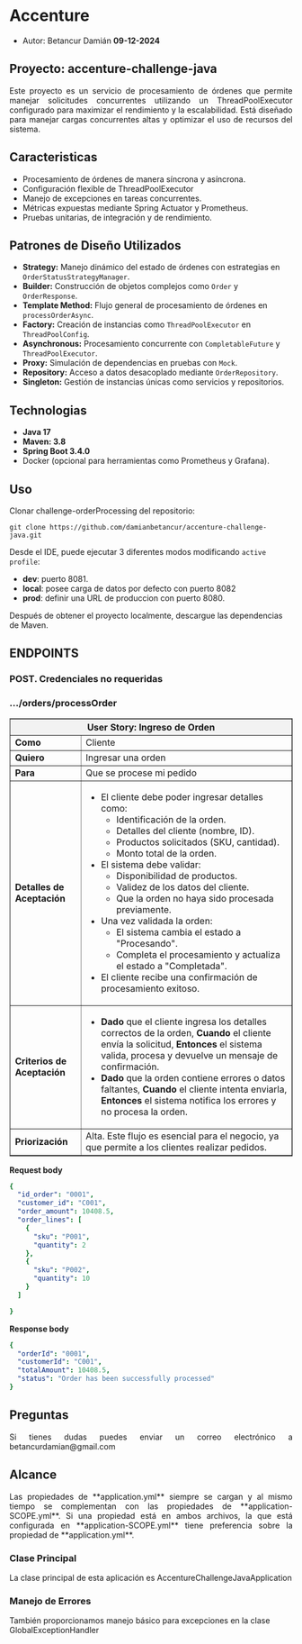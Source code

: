# Accenture
* Autor: Betancur Damián **09-12-2024**
## Proyecto: accenture-challenge-java

<div style="text-align: justify;">
Este proyecto es un servicio de procesamiento de órdenes que permite manejar solicitudes concurrentes utilizando un 
ThreadPoolExecutor configurado para maximizar el rendimiento y la escalabilidad. Está diseñado para manejar cargas 
concurrentes altas y optimizar el uso de recursos del sistema.
</div>

## Caracteristicas
- Procesamiento de órdenes de manera síncrona y asíncrona.
- Configuración flexible de ThreadPoolExecutor 
- Manejo de excepciones en tareas concurrentes.
- Métricas expuestas mediante Spring Actuator y Prometheus.
- Pruebas unitarias, de integración y de rendimiento.

<div>
    <h2>Patrones de Diseño Utilizados</h2>
    <ul>
        <li>
            <strong>Strategy:</strong> Manejo dinámico del estado de órdenes con estrategias en <code>OrderStatusStrategyManager</code>.
        </li>
        <li>
            <strong>Builder:</strong> Construcción de objetos complejos como <code>Order</code> y <code>OrderResponse</code>.
        </li>
        <li>
            <strong>Template Method:</strong> Flujo general de procesamiento de órdenes en <code>processOrderAsync</code>.
        </li>
        <li>
            <strong>Factory:</strong> Creación de instancias como <code>ThreadPoolExecutor</code> en <code>ThreadPoolConfig</code>.
        </li>
        <li>
            <strong>Asynchronous:</strong> Procesamiento concurrente con <code>CompletableFuture</code> y <code>ThreadPoolExecutor</code>.
        </li>
        <li>
            <strong>Proxy:</strong> Simulación de dependencias en pruebas con <code>Mock</code>.
        </li>
        <li>
            <strong>Repository:</strong> Acceso a datos desacoplado mediante <code>OrderRepository</code>.
        </li>
        <li>
            <strong>Singleton:</strong> Gestión de instancias únicas como servicios y repositorios.
        </li>
    </ul>
</div>

## Technologias
- **Java 17**
- **Maven: 3.8**
- **Spring Boot 3.4.0**
- Docker (opcional para herramientas como Prometheus y Grafana).

## Uso

Clonar challenge-orderProcessing del repositorio:

````
git clone https://github.com/damianbetancur/accenture-challenge-java.git
````

Desde el IDE, puede ejecutar 3 diferentes modos modificando `active profile`:

-  **dev**:   puerto 8081.
-  **local**: posee carga de datos por defecto con puerto 8082
-  **prod**: definir una URL de produccion con puerto 8080.


Después de obtener el proyecto localmente, descargue las dependencias de Maven.

## ENDPOINTS
### POST. Credenciales no requeridas
### .../orders/processOrder

<table border="1" style="border-collapse: collapse; width: 100%; text-align: left;">
    <thead>
        <tr style="background-color: #f2f2f2;">
            <th colspan="2" style="text-align: center;">User Story: Ingreso de Orden</th>
        </tr>
    </thead>
    <tbody>
        <tr>
            <td><strong>Como</strong></td>
            <td>Cliente</td>
        </tr>
        <tr>
            <td><strong>Quiero</strong></td>
            <td>Ingresar una orden</td>
        </tr>
        <tr>
            <td><strong>Para</strong></td>
            <td>Que se procese mi pedido</td>
        </tr>
        <tr>
            <td><strong>Detalles de Aceptación</strong></td>
            <td>
                <ul>
                    <li>El cliente debe poder ingresar detalles como:
                        <ul>
                            <li>Identificación de la orden.</li>
                            <li>Detalles del cliente (nombre, ID).</li>
                            <li>Productos solicitados (SKU, cantidad).</li>
                            <li>Monto total de la orden.</li>
                        </ul>
                    </li>
                    <li>El sistema debe validar:
                        <ul>
                            <li>Disponibilidad de productos.</li>
                            <li>Validez de los datos del cliente.</li>
                            <li>Que la orden no haya sido procesada previamente.</li>
                        </ul>
                    </li>
                    <li>Una vez validada la orden:
                        <ul>
                            <li>El sistema cambia el estado a "Procesando".</li>
                            <li>Completa el procesamiento y actualiza el estado a "Completada".</li>
                        </ul>
                    </li>
                    <li>El cliente recibe una confirmación de procesamiento exitoso.</li>
                </ul>
            </td>
        </tr>
        <tr>
            <td><strong>Criterios de Aceptación</strong></td>
            <td>
                <ul>
                    <li><strong>Dado</strong> que el cliente ingresa los detalles correctos de la orden,  
                        <strong>Cuando</strong> el cliente envía la solicitud,  
                        <strong>Entonces</strong> el sistema valida, procesa y devuelve un mensaje de confirmación.</li>
                    <li><strong>Dado</strong> que la orden contiene errores o datos faltantes,  
                        <strong>Cuando</strong> el cliente intenta enviarla,  
                        <strong>Entonces</strong> el sistema notifica los errores y no procesa la orden.</li>
                </ul>
            </td>
        </tr>
        <tr>
            <td><strong>Priorización</strong></td>
            <td>Alta. Este flujo es esencial para el negocio, ya que permite a los clientes realizar pedidos.</td>
        </tr>
    </tbody>
</table>


**Request body**

```yaml
{
  "id_order": "0001",
  "customer_id": "C001",
  "order_amount": 10408.5,
  "order_lines": [
    {
      "sku": "P001",
      "quantity": 2
    },
    {
      "sku": "P002",
      "quantity": 10
    }
  ]

}
```

**Response body**

```yaml
{
  "orderId": "0001",
  "customerId": "C001",
  "totalAmount": 10408.5,
  "status": "Order has been successfully processed"
}
```

## Preguntas
<div style="text-align: justify;">
Si tienes dudas puedes enviar un correo electrónico a betancurdamian@gmail.com
</div>

## Alcance
<div style="text-align: justify;">
Las propiedades de **application.yml** siempre se cargan y al mismo tiempo se complementan con las propiedades de **application-SCOPE.yml**. Si una propiedad está en ambos archivos, la que está configurada en **application-SCOPE.yml** tiene preferencia sobre la propiedad de **application.yml**.
</div>


### Clase Principal

La clase principal de esta aplicación es AccentureChallengeJavaApplication

### Manejo de Errores

También proporcionamos manejo básico para excepciones en la clase GlobalExceptionHandler




